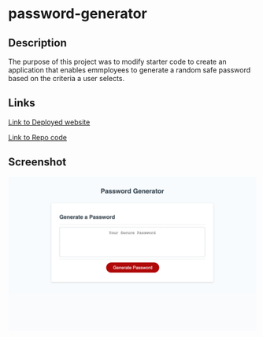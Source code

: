 # password-generator

## Description
The purpose of this project was to modify starter code to create an application that 
enables emmployees to generate a random safe password based on the criteria a user selects. 
## Links

<p>
<a href="https://saeeda14.github.io/password-generator/"> Link to Deployed website </a>
</p>

<p>
<a href="https://github.com/Saeeda14/password-generator.git"> Link to Repo code </a>
</p>

## Screenshot

<img src="./assets/images/password-generator.png" alt="Image of the deployed password generator page">